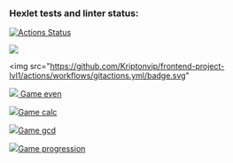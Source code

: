 ### Hexlet tests and linter status:

[![Actions Status](https://github.com/Kriptonvip/frontend-project-lvl1/workflows/hexlet-check/badge.svg)](https://github.com/Kriptonvip/frontend-project-lvl1/actions)

<a href="https://codeclimate.com/github/codeclimate/codeclimate/maintainability"><img src="https://api.codeclimate.com/v1/badges/a99a88d28ad37a79dbf6/maintainability" /></a>

<img src="https://github.com/Kriptonvip/frontend-project-lvl1/actions/workflows/gitactions.yml/badge.svg"

<a href="https://asciinema.org/a/fOJUNpE4kjerETvmhOKhchH77" target="_blank"><img src="https://asciinema.org/a/fOJUNpE4kjerETvmhOKhchH77.svg" /> Game even</a>

<a href="https://asciinema.org/a/wxSO5tmSQq7TgzkL6dqoNgA9s" target="_blank"><img src="https://asciinema.org/a/fOJUNpE4kjerETvmhOKhchH77.svg" />Game calc</a>

<a href="https://asciinema.org/a/qfWWGCb7fdkwFzMiSDbIs7Um2" target="_blank"><img src="https://asciinema.org/a/fOJUNpE4kjerETvmhOKhchH77.svg" />Game gcd</a>

<a href="https://asciinema.org/a/g2zqmz0iE5ScvSNKpt00Lxm6i" target="_blank"><img src="https://asciinema.org/a/fOJUNpE4kjerETvmhOKhchH77.svg" />Game progression</a>
